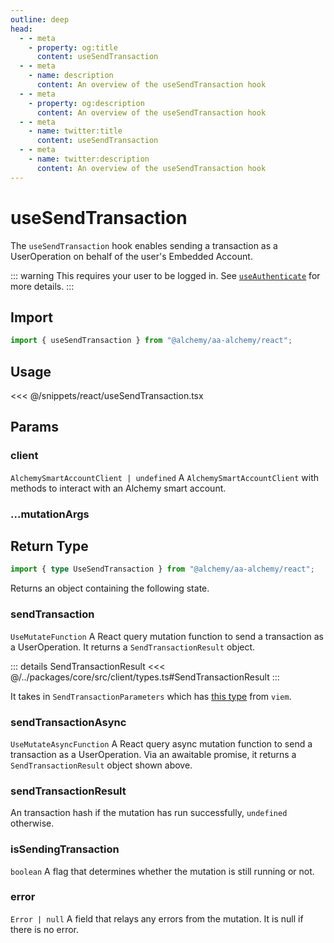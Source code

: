 ```yaml
---
outline: deep
head:
  - - meta
    - property: og:title
      content: useSendTransaction
  - - meta
    - name: description
      content: An overview of the useSendTransaction hook
  - - meta
    - property: og:description
      content: An overview of the useSendTransaction hook
  - - meta
    - name: twitter:title
      content: useSendTransaction
  - - meta
    - name: twitter:description
      content: An overview of the useSendTransaction hook
---
```


# useSendTransaction

The `useSendTransaction` hook enables sending a transaction as a UserOperation on behalf of the user's Embedded Account.

::: warning
This requires your user to be logged in. See [`useAuthenticate`](/react/useAuthenticate) for more details.
:::

## Import

```ts
import { useSendTransaction } from "@alchemy/aa-alchemy/react";
```

## Usage

<<< @/snippets/react/useSendTransaction.tsx

## Params

### client

`AlchemySmartAccountClient | undefined`
A `AlchemySmartAccountClient` with methods to interact with an Alchemy smart account.

### ...mutationArgs

<!--@include: ./BaseHookMutationArgs.md-->

## Return Type

```ts
import { type UseSendTransaction } from "@alchemy/aa-alchemy/react";
```

Returns an object containing the following state.

### sendTransaction

`UseMutateFunction`
A React query mutation function to send a transaction as a UserOperation. It returns a `SendTransactionResult` object.

::: details SendTransactionResult
<<< @/../packages/core/src/client/types.ts#SendTransactionResult
:::

It takes in `SendTransactionParameters` which has [this type](https://viem.sh/docs/actions/wallet/sendTransaction.html#parameters) from `viem`.

### sendTransactionAsync

`UseMutateAsyncFunction`
A React query async mutation function to send a transaction as a UserOperation. Via an awaitable promise, it returns a `SendTransactionResult` object shown above.

### sendTransactionResult

An transaction hash if the mutation has run successfully, `undefined` otherwise.

### isSendingTransaction

`boolean`
A flag that determines whether the mutation is still running or not.

### error

`Error | null`
A field that relays any errors from the mutation. It is null if there is no error.
